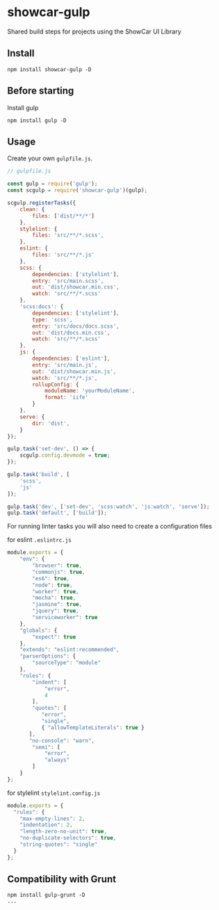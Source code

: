 # showcar-gulp

Shared build steps for projects using the ShowCar UI Library

## Install
```
npm install showcar-gulp -D
```

## Before starting

Install gulp

```
npm install gulp -D
```

## Usage

Create your own `gulpfile.js`.

```js
// gulpfile.js

const gulp = require('gulp');
const scgulp = require('showcar-gulp')(gulp);

scgulp.registerTasks({
    clean: {
        files: ['dist/**/*']
    },
    stylelint: {
        files: 'src/**/*.scss',
    },
    eslint: {
        files: 'src/**/*.js'
    },
    scss: {
        dependencies: ['stylelint'],
        entry: 'src/main.scss',
        out: 'dist/showcar.min.css',
        watch: 'src/**/*.scss'
    },
    'scss:docs': {
        dependencies: ['stylelint'],
        type: 'scss',
        entry: 'src/docs/docs.scss',
        out: 'dist/docs.min.css',
        watch: 'src/**/*.scss'
    },
    js: {
        dependencies: ['eslint'],
        entry: 'src/main.js',
        out: 'dist/showcar.min.js',
        watch: 'src/**/*.js',
        rollupConfig: {
            moduleName: 'yourModuleName',
            format: 'iife'
        }
    },
    serve: {
        dir: 'dist',
    }
});

gulp.task('set-dev', () => {
    scgulp.config.devmode = true;
});

gulp.task('build', [
    'scss',
    'js'
]);

gulp.task('dev', ['set-dev', 'scss:watch', 'js:watch', 'serve']);
gulp.task('default', ['build']);
```

For running linter tasks you will also need to create a configuration files

for eslint `.eslintrc.js`

```js
module.exports = {
    "env": {
        "browser": true,
        "commonjs": true,
        "es6": true,
        "node": true,
        "worker": true,
        "mocha": true,
        "jasmine": true,
        "jquery": true,
        "serviceworker": true
    },
    "globals": {
        "expect": true
    },
    "extends": "eslint:recommended",
    "parserOptions": {
        "sourceType": "module"
    },
    "rules": {
        "indent": [
            "error",
            4
        ],
        "quotes": [
           "error",
           "single",
           { "allowTemplateLiterals": true }
       ],
       "no-console": "warn",
        "semi": [
            "error",
            "always"
        ]
    }
};
```

for stylelint `stylelint.config.js`

```js
module.exports = {
  "rules": {
    "max-empty-lines": 2,
    "indentation": 2,
    "length-zero-no-unit": true,
    "no-duplicate-selectors": true,
    "string-quotes": "single"
  }
};
```

## Compatibility with Grunt

```
npm install gulp-grunt -D
...
```
